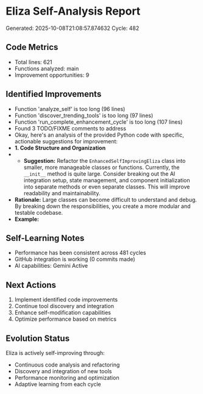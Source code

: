 # Eliza Self-Analysis Report
Generated: 2025-10-08T21:08:57.874632
Cycle: 482

## Code Metrics
- Total lines: 621
- Functions analyzed: main
- Improvement opportunities: 9

## Identified Improvements
- Function 'analyze_self' is too long (96 lines)
- Function 'discover_trending_tools' is too long (97 lines)
- Function 'run_complete_enhancement_cycle' is too long (107 lines)
- Found 3 TODO/FIXME comments to address
- Okay, here's an analysis of the provided Python code with specific, actionable suggestions for improvement:
- **1. Code Structure and Organization**
- *   **Suggestion:** Refactor the `EnhancedSelfImprovingEliza` class into smaller, more manageable classes or functions.  Currently, the `__init__` method is quite large. Consider breaking out the AI integration setup, state management, and component initialization into separate methods or even separate classes. This will improve readability and maintainability.
- **Rationale:**  Large classes can become difficult to understand and debug.  By breaking down the responsibilities, you create a more modular and testable codebase.
- **Example:**

## Self-Learning Notes
- Performance has been consistent across 481 cycles
- GitHub integration is working (0 commits made)
- AI capabilities: Gemini Active

## Next Actions
1. Implement identified code improvements
2. Continue tool discovery and integration
3. Enhance self-modification capabilities
4. Optimize performance based on metrics

## Evolution Status
Eliza is actively self-improving through:
- Continuous code analysis and refactoring
- Discovery and integration of new tools
- Performance monitoring and optimization
- Adaptive learning from each cycle

